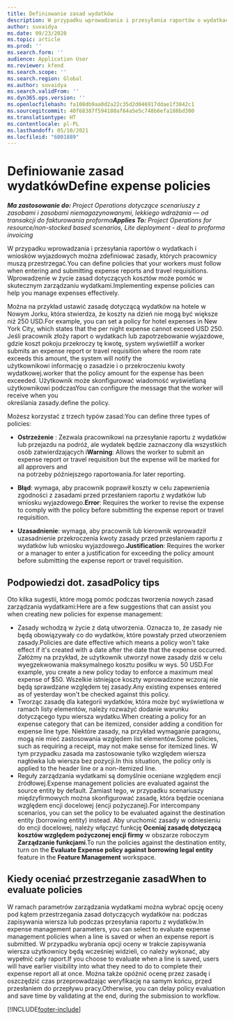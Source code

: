 ```yaml
---
title: Definiowanie zasad wydatków
description: W przypadku wprowadzania i przesyłania raportów o wydatkach i wniosków wyjazdowych można zdefiniować zasady dotyczące kosztów, których pracownicy muszą przestrzegać.
author: suvaidya
ms.date: 09/23/2020
ms.topic: article
ms.prod: ''
ms.search.form: ''
audience: Application User
ms.reviewer: kfend
ms.search.scope: ''
ms.search.region: Global
ms.author: suvaidya
ms.search.validFrom: ''
ms.dyn365.ops.version: ''
ms.openlocfilehash: fa108db9aa0d2a22c35d2d046917ddae1f3842c1
ms.sourcegitcommit: 40f68387f594180af64a5e5c748b6efa188bd300
ms.translationtype: HT
ms.contentlocale: pl-PL
ms.lasthandoff: 05/10/2021
ms.locfileid: "6001889"
---
```

# <a name="define-expense-policies"></a><span data-ttu-id="27834-103">Definiowanie zasad wydatków</span><span class="sxs-lookup"><span data-stu-id="27834-103">Define expense policies</span></span>

<span data-ttu-id="27834-104">_**Ma zastosowanie do:** Project Operations dotyczące scenariuszy z zasobami i zasobami niemagazynowanymi, lekkiego wdrażania — od transakcji do fakturowania proforma_</span><span class="sxs-lookup"><span data-stu-id="27834-104">_**Applies To:** Project Operations for resource/non-stocked based scenarios, Lite deployment - deal to proforma invoicing_</span></span>

<span data-ttu-id="27834-105">W przypadku wprowadzania i przesyłania raportów o wydatkach i wniosków wyjazdowych można zdefiniować zasady, których pracownicy muszą przestrzegać.</span><span class="sxs-lookup"><span data-stu-id="27834-105">You can define policies that your workers must follow when entering and submitting expense reports and travel requisitions.</span></span>         
<span data-ttu-id="27834-106">Wprowadzenie w życie zasad dotyczących kosztów może pomóc w skutecznym zarządzaniu wydatkami.</span><span class="sxs-lookup"><span data-stu-id="27834-106">Implementing expense policies can help you manage expenses effectively.</span></span>         

<span data-ttu-id="27834-107">Można na przykład ustawić zasadę dotyczącą wydatków na hotele w Nowym Jorku, która stwierdza, że koszty na dzień nie mogą być większe niż 250 USD.</span><span class="sxs-lookup"><span data-stu-id="27834-107">For example, you can set a policy for hotel expenses in New York City, which states that the per night expense cannot exceed USD 250.</span></span>       
<span data-ttu-id="27834-108">Jeśli pracownik złoży raport o wydatkach lub zapotrzebowanie wyjazdowe, gdzie koszt pokoju przekroczy tę kwotę, system wyświetli</span><span class="sxs-lookup"><span data-stu-id="27834-108">If a worker submits an expense report or travel requisition where the room rate exceeds this amount, the system will notify the</span></span>         
<span data-ttu-id="27834-109">użytkownikowi informację o zasadzie i o przekroczeniu kwoty wydatkowej.</span><span class="sxs-lookup"><span data-stu-id="27834-109">worker that the policy amount for the expense has been exceeded.</span></span> <span data-ttu-id="27834-110">Użytkownik może skonfigurować wiadomość wyświetlaną użytkownikowi podczas</span><span class="sxs-lookup"><span data-stu-id="27834-110">You can configure the message that the worker will receive when you</span></span>        
<span data-ttu-id="27834-111">określania zasady.</span><span class="sxs-lookup"><span data-stu-id="27834-111">define the policy.</span></span>      
        
<span data-ttu-id="27834-112">Możesz korzystać z trzech typów zasad:</span><span class="sxs-lookup"><span data-stu-id="27834-112">You can define three types of policies:</span></span>         
        
- <span data-ttu-id="27834-113">**Ostrzeżenie** : Zezwala pracownikowi na przesyłanie raportu z wydatków lub przejazdu na podróż, ale wydatek będzie zaznaczony dla wszystkich osób zatwierdzających i</span><span class="sxs-lookup"><span data-stu-id="27834-113">**Warning**: Allows the worker to submit an expense report or travel requisition but the expense will be marked for all approvers and</span></span>         
  <span data-ttu-id="27834-114">na potrzeby późniejszego raportowania.</span><span class="sxs-lookup"><span data-stu-id="27834-114">for later reporting.</span></span>        

- <span data-ttu-id="27834-115">**Błąd**: wymaga, aby pracownik poprawił koszty w celu zapewnienia zgodności z zasadami przed przesłaniem raportu z wydatków lub wniosku wyjazdowego.</span><span class="sxs-lookup"><span data-stu-id="27834-115">**Error**: Requires the worker to revise the expense to comply with the policy before submitting the expense report or travel requisition.</span></span>        
 
 - <span data-ttu-id="27834-116">**Uzasadnienie**: wymaga, aby pracownik lub kierownik wprowadził uzasadnienie przekroczenia kwoty zasady przed przesłaniem raportu z wydatków lub wniosku wyjazdowego.</span><span class="sxs-lookup"><span data-stu-id="27834-116">**Justification**: Requires the worker or a manager to enter a justification for exceeding the policy amount before submitting the expense report or travel requisition.</span></span>        

## <a name="policy-tips"></a><span data-ttu-id="27834-117">Podpowiedzi dot. zasad</span><span class="sxs-lookup"><span data-stu-id="27834-117">Policy tips</span></span>
<span data-ttu-id="27834-118">Oto kilka sugestii, które mogą pomóc podczas tworzenia nowych zasad zarządzania wydatkami:</span><span class="sxs-lookup"><span data-stu-id="27834-118">Here are a few suggestions that can assist you when creating new policies for expense management:</span></span> 

- <span data-ttu-id="27834-119">Zasady wchodzą w życie z datą utworzenia. Oznacza to, że zasady nie będą obowiązywały co do wydatków, które powstały przed utworzeniem zasady.</span><span class="sxs-lookup"><span data-stu-id="27834-119">Policies are date effective which means a policy won't take effect if it's created with a date after the date that the expense occurred.</span></span> <span data-ttu-id="27834-120">Załóżmy na przykład, że użytkownik utworzył nowe zasady dziś w celu wyegzekwowania maksymalnego kosztu posiłku w wys. 50 USD.</span><span class="sxs-lookup"><span data-stu-id="27834-120">For example, you create a new policy today to enforce a maximum meal expense of $50.</span></span> <span data-ttu-id="27834-121">Wszelkie istniejące koszty wprowadzone wczoraj nie będą sprawdzane względem tej zasady.</span><span class="sxs-lookup"><span data-stu-id="27834-121">Any existing expenses entered as of yesterday won't be checked against this policy.</span></span>
- <span data-ttu-id="27834-122">Tworząc zasadę dla kategorii wydatków, która może być wyświetlona w ramach listy elementów, należy rozważyć dodanie warunku dotyczącego typu wiersza wydatku.</span><span class="sxs-lookup"><span data-stu-id="27834-122">When creating a policy for an expense category that can be itemized, consider adding a condition for expense line type.</span></span> <span data-ttu-id="27834-123">Niektóre zasady, na przykład wymaganie paragonu, mogą nie mieć zastosowania względem list elementów.</span><span class="sxs-lookup"><span data-stu-id="27834-123">Some policies, such as requiring a receipt, may not make sense for itemized lines.</span></span> <span data-ttu-id="27834-124">W tym przypadku zasada ma zastosowanie tylko względem wiersza nagłówka lub wiersza bez pozycji.</span><span class="sxs-lookup"><span data-stu-id="27834-124">In this situation, the policy only is applied to the header line or a non-itemized line.</span></span> 
- <span data-ttu-id="27834-125">Reguły zarządzania wydatkami są domyślnie oceniane względem encji źródłowej.</span><span class="sxs-lookup"><span data-stu-id="27834-125">Expense management policies are evaluated against the source entity by default.</span></span> <span data-ttu-id="27834-126">Zamiast tego, w przypadku scenariuszy międzyfirmowych można skonfigurować zasadę, która będzie oceniana względem encji docelowej (encji pożyczanej).</span><span class="sxs-lookup"><span data-stu-id="27834-126">For intercompany scenarios, you can set the policy to be evaluated against the destination entity (borrowing entity) instead.</span></span> <span data-ttu-id="27834-127">Aby uruchomić zasady w odniesieniu do encji docelowej, należy włączyć funkcję **Oceniaj zasadę dotyczącą kosztów względem pożyczonej encji firmy** w obszarze roboczym **Zarządzanie funkcjami**.</span><span class="sxs-lookup"><span data-stu-id="27834-127">To run the policies against the destination entity, turn on the **Evaluate Expense policy against borrowing legal entity** feature in the **Feature Management** workspace.</span></span>

## <a name="when-to-evaluate-policies"></a><span data-ttu-id="27834-128">Kiedy oceniać przestrzeganie zasad</span><span class="sxs-lookup"><span data-stu-id="27834-128">When to evaluate policies</span></span>

<span data-ttu-id="27834-129">W ramach parametrów zarządzania wydatkami można wybrać opcję oceny pod kątem przestrzegania zasad dotyczących wydatków na: podczas zapisywania wiersza lub podczas przesyłania raportu z wydatków.</span><span class="sxs-lookup"><span data-stu-id="27834-129">In expense management parameters, you can select to evaluate expense management policies when a line is saved or when an expense report is submitted.</span></span> <span data-ttu-id="27834-130">W przypadku wybrania opcji oceny w trakcie zapisywania wiersza użytkownicy będą wcześniej widzieli, co należy wykonać, aby wypełnić cały raport.</span><span class="sxs-lookup"><span data-stu-id="27834-130">If you choose to evaluate when a line is saved, users will have earlier visibility into what they need to do to complete their expense report all at once.</span></span> <span data-ttu-id="27834-131">Można także opóźnić ocenę przez zasadę i oszczędzić czas przeprowadzając weryfikację na samym końcu, przed przesłaniem do przepływu pracy.</span><span class="sxs-lookup"><span data-stu-id="27834-131">Otherwise, you can delay policy evaluation and save time by validating at the end, during the submission to workflow.</span></span>


[!INCLUDE[footer-include](../includes/footer-banner.md)]